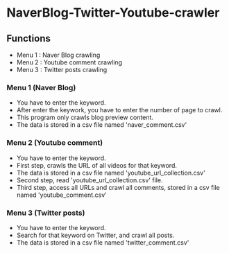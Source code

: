 # NaverBlog-Twitter-Youtube-crawler


## Functions
- Menu 1 : Naver Blog crawling
- Menu 2 : Youtube comment crawling
- Menu 3 : Twitter posts crawling


### Menu 1 (Naver Blog)
- You have to enter the keyword.
- After enter the keywork, you have to enter the number of page to crawl.
- This program only crawls blog preview content.
- The data is stored in a csv file named 'naver_comment.csv'

### Menu 2 (Youtube comment)
- You have to enter the keyword.
- First step, crawls the URL of all videos for that keyword.
- The data is stored in a csv file named 'youtube_url_collection.csv'
- Second step, read 'youtube_url_collection.csv' file.
- Third step, access all URLs and crawl all comments, stored in a csv file named 'youtube_comment.csv'

### Menu 3 (Twitter posts)
- You have to enter the keyword.
- Search for that keyword on Twitter, and crawl all posts.
- The data is stored in a csv file named 'twitter_comment.csv'
